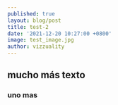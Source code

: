 ```yaml
---
published: true
layout: blog/post
title: test-2
date: '2021-12-20 10:27:00 +0800'
image: test_image.jpg
author: vizzuality
---
```

## mucho más texto

### uno mas


